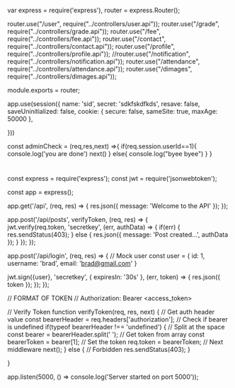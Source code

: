  var express = require('express'),
 router = express.Router();

router.use("/user", require("../controllers/user.api"));
router.use("/grade", require("../controllers/grade.api"));
router.use("/fee", require("../controllers/fee.api"));
router.use("/contact", require("../controllers/contact.api"));
router.use("/profile", require("../controllers/profile.api"));
//router.use("/notification", require("../controllers/notification.api"));
router.use("/attendance", require("../controllers/attendance.api"));
router.use("/dimages", require("../controllers/dimages.api"));
 
module.exports = router;



app.use(session({
  name: 'sid',
  secret: 'sdkfskdfkds',
  resave: false,
  saveUninitialized: false,
  cookie: { secure: false, sameSite: true, maxAge: 50000 },
  
}))



const adminCheck = (req,res,next) =>{
  if(req.session.userId==1){
    console.log('you are done')
    next()
  }
  else{
    console.log("byee byee")
  }
}



#
const express = require('express');
const jwt = require('jsonwebtoken');

const app = express();

app.get('/api', (req, res) => {
  res.json({
    message: 'Welcome to the API'
  });
});

app.post('/api/posts', verifyToken, (req, res) => {  
  jwt.verify(req.token, 'secretkey', (err, authData) => {
    if(err) {
      res.sendStatus(403);
    } else {
      res.json({
        message: 'Post created...',
        authData
      });
    }
  });
});

app.post('/api/login', (req, res) => {
  // Mock user
  const user = {
    id: 1, 
    username: 'brad',
    email: 'brad@gmail.com'
  }

  jwt.sign({user}, 'secretkey', { expiresIn: '30s' }, (err, token) => {
    res.json({
      token
    });
  });
});

// FORMAT OF TOKEN
// Authorization: Bearer <access_token>

// Verify Token
function verifyToken(req, res, next) {
  // Get auth header value
  const bearerHeader = req.headers['authorization'];
  // Check if bearer is undefined
  if(typeof bearerHeader !== 'undefined') {
    // Split at the space
    const bearer = bearerHeader.split(' ');
    // Get token from array
    const bearerToken = bearer[1];
    // Set the token
    req.token = bearerToken;
    // Next middleware
    next();
  } else {
    // Forbidden
    res.sendStatus(403);
  }

}

app.listen(5000, () => console.log('Server started on port 5000'));
